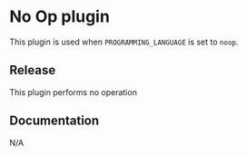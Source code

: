 # No Op plugin

This plugin is used when `PROGRAMMING_LANGUAGE` is set to `noop`.

## Release
This plugin performs no operation

## Documentation
N/A